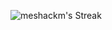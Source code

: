 ![meshackm's Streak](https://github-readme-streak-stats.herokuapp.com/?user=meshackm&theme=tokyonight&hide_border=true)
